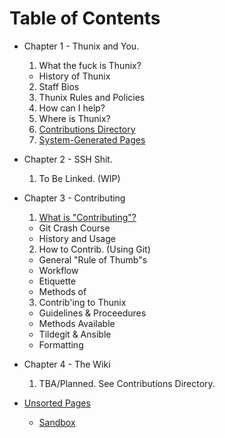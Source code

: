 # Table of Contents

  - Chapter 1 - Thunix and You.
    1. What the fuck is Thunix?
      - History of Thunix
    2. Staff Bios
    3. Thunix Rules and Policies
    4. How can I help?
    5. Where is Thunix?
    6. [Contributions Directory](/wiki/Thunix/contribdir)
    7. [System-Generated Pages](/wiki/system/main)

  - Chapter 2 - SSH Shit.
    1. To Be Linked. (WIP)

  - Chapter 3 - Contributing
    1. [What is "Contributing"?](/wiki/contrib/top1)
      - Git Crash Course
      - History and Usage
    2. How to Contrib. (Using Git)
      - General "Rule of Thumb"s
      - Workflow
      - Etiquette
      - Methods of
    3. Contrib'ing to Thunix
      - Guidelines & Proceedures
      - Methods Available
      - Tildegit & Ansible
      - Formatting

  - Chapter 4 - The Wiki
    1. TBA/Planned. See Contributions Directory.

  - [Unsorted Pages](/wiki/unsorted/main)
    - [Sandbox](/sandbox)
